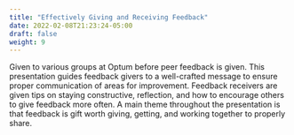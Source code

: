 ```yaml
---
title: "Effectively Giving and Receiving Feedback"
date: 2022-02-08T21:23:24-05:00
draft: false
weight: 9
---
```

Given to various groups at Optum before peer feedback is given. This presentation guides feedback givers to a well-crafted message to ensure proper communication of areas for improvement. Feedback receivers are given tips on staying constructive, reflection, and how to encourage others to give feedback more often. A main theme throughout the presentation is that feedback is gift worth giving, getting, and working together to properly share.

